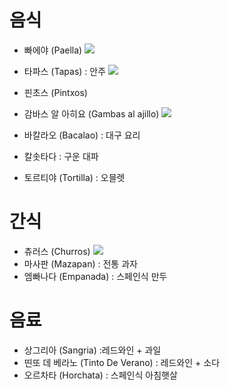 # 음식
- 빠에야 (Paella)
  <img src="https://cdn.imweb.me/upload/S2017101359e025984d346/7c5de9abb3b3d.jpg"/>

- 타파스 (Tapas) : 안주
  <img src="https://cdn.imweb.me/upload/S2017101359e025984d346/b353a88385988.jpg"/>

- 핀초스 (Pintxos)

- 감바스 알 아히요 (Gambas al ajillo)
  <img src="https://img1.daumcdn.net/thumb/R1280x0/?scode=mtistory2&fname=https%3A%2F%2Fblog.kakaocdn.net%2Fdn%2F08Ev6%2FbtqW8FFFAUW%2Fhdtax29qndBzmjHpW0Yej0%2Fimg.jpg"/>

- 바칼라오 (Bacalao) : 대구 요리
- 칼솟타다 : 구운 대파
- 토르티야 (Tortilla) : 오믈렛


# 간식
- 츄러스 (Churros)
  <img src="https://cdn.imweb.me/upload/S2017101359e025984d346/c78c39f8ebe9d.jpg"/>
- 마사판 (Mazapan) : 전통 과자
- 엠빠나다 (Empanada) : 스페인식 만두


# 음료
- 상그리아 (Sangria) :레드와인 + 과일
- 띤또 데 베라노 (Tinto De Verano) : 레드와인 + 소다
- 오르차타 (Horchata) : 스페인식 아침햇살
